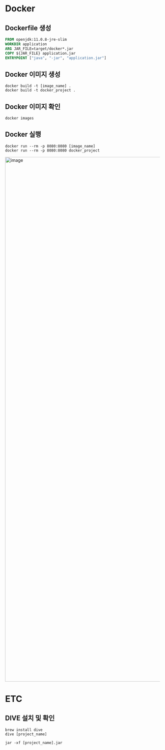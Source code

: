 # Docker

## Dockerfile 생성

```dockerfile
FROM openjdk:11.0.8-jre-slim
WORKDIR application
ARG JAR_FILE=target/docker*.jar
COPY ${JAR_FILE} application.jar
ENTRYPOINT ["java", "-jar", "application.jar"]
```



## Docker 이미지 생성

```shell
docker build -t [image_name] .
docker build -t docker_project .
```



## Docker 이미지 확인

```shell
docker images
```



## Docker 실행

```shell
docker run --rm -p 8080:8080 [image_name]
docker run --rm -p 8080:8080 docker_project
```

<img width="1707" alt="image" src="https://user-images.githubusercontent.com/33277588/174231265-c6180e20-f8e9-48c1-b034-5a9f017598e1.png">

# ETC

## DIVE 설치 및 확인

```shell
brew install dive
dive [project_name]
```

```shell
jar -xf [project_name].jar
```

